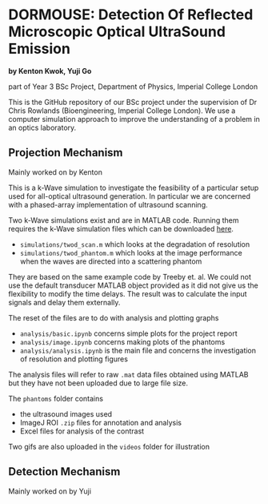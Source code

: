 # DORMOUSE: Detection Of Reflected Microscopic Optical UltraSound Emission
**by Kenton Kwok, Yuji Go**

part of Year 3 BSc Project, Department of Physics, Imperial College London

This is the GitHub repository of our BSc project under the supervision of Dr Chris Rowlands (Bioengineering, Imperial College London). We use a computer simulation approach to improve the understanding of a problem in an optics laboratory. 

## Projection Mechanism
Mainly worked on by Kenton

This is a k-Wave simulation to investigate the feasibility of a particular setup used for all-optical ultrasound generation. In particular we are concerned with a phased-array implementation of ultrasound scanning.


Two k-Wave simulations exist and are in MATLAB code. Running them requires the k-Wave simulation files which can be downloaded [here](http://www.k-wave.org/).

* `simulations/twod_scan.m` which looks at the degradation of resolution
* `simulations/twod_phantom.m` which looks at the image performance when the waves are directed into a scattering phantom

They are based on the same example code by Treeby et. al. We could not use the default transducer MATLAB object provided as it did not give us the flexibility to modify the time delays. The result was to calculate the input signals and delay them externally. 

The reset of the files are to do with analysis and plotting graphs
* `analysis/basic.ipynb` concerns simple plots for the project report
* `analysis/image.ipynb` concerns making plots of the phantoms
*  `analysis/analysis.ipynb` is the main file and concerns the investigation of resolution and plotting figures

The analysis files will refer to raw `.mat` data files obtained using MATLAB but they have not been uploaded due to large file size.

The `phantoms` folder contains 
* the ultrasound images used 
* ImageJ ROI `.zip` files for annotation and analysis
* Excel files for analysis of the contrast 

Two gifs are also uploaded in the `videos` folder for illustration

## Detection Mechanism
Mainly worked on by Yuji
